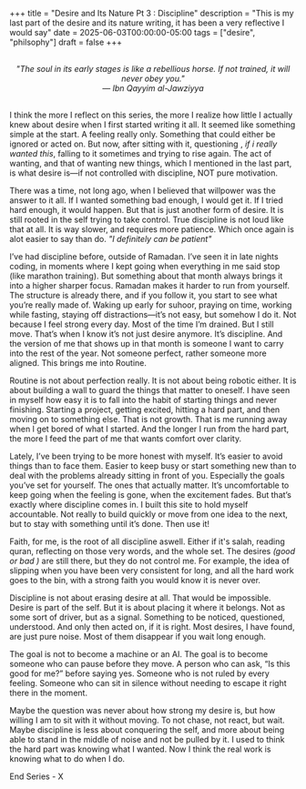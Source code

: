 +++
title = "Desire and Its Nature Pt 3 : Discipline"
description = "This is my last part of the desire and its nature writing, it has been a very reflective I would say"
date = 2025-06-03T00:00:00-05:00
tags = ["desire", "philsophy"]
draft = false
+++

<div style="text-align: center; font-style: italic; margin: 30px 0;">
"The soul in its early stages is like a rebellious horse. If not trained, it will never obey you."<br>
— Ibn Qayyim al-Jawziyya
</div>

I think the more I reflect on this series, the more I realize how little I actually knew about desire when I first started writing it all. It seemed like something simple at the start. A feeling really only. Something that could either be ignored or acted on. But now, after sitting with it, questioning , <i>if i really wanted this</i>, falling to it sometimes and trying to rise again. The act of wanting, and that of wanting new things, which I mentioned in the last part, is what desire is—if not controlled with discipline, NOT pure motivation.

There was a time, not long ago, when I believed that willpower was the answer to it all. If I wanted something bad enough, I would get it. If I tried hard enough, it would happen. But that is just another form of desire. It is still rooted in the self trying to take control. True discipline is not loud like that at all. It is way slower, and requires more patience. Which once again is alot easier to say than do. <i> "I definitely can be patient" </i> 

I’ve had discipline before, outside of Ramadan. I’ve seen it in late nights coding, in moments where I kept going when everything in me said stop (like marathon training). But something about that month always brings it into a higher sharper focus. Ramadan makes it harder to run from yourself. The structure is already there, and if you follow it, you start to see what you’re really made of. Waking up early for suhoor, praying on time, working while fasting, staying off distractions—it’s not easy, but somehow I do it. Not because I feel strong every day. Most of the time I’m drained. But I still move. That’s when I know it’s not just desire anymore. It’s discipline. And the version of me that shows up in that month is someone I want to carry into the rest of the year. Not someone perfect, rather someone more aligned. This brings me into Routine. 

Routine is not about perfection really. It is not about being robotic either. It is about building a wall to guard the things that matter to oneself. I have seen in myself how easy it is to fall into the habit of starting things and never finishing. Starting a project, getting excited, hitting a hard part, and then moving on to something else. That is not growth. That is me running away when I get bored of what I started. And the longer I run from the hard part, the more I feed the part of me that wants comfort over clarity.

Lately, I’ve been trying to be more honest with myself. It’s easier to avoid things than to face them. Easier to keep busy or start something new than to deal with the problems already sitting in front of you. Especially the goals you’ve set for yourself. The ones that actually matter. It’s uncomfortable to keep going when the feeling is gone, when the excitement fades. But that’s exactly where discipline comes in. I built this site to hold myself accountable. Not really to build quickly or move from one idea to the next, but to stay with something until it’s done. Then use it!

Faith, for me, is the root of all discipline aswell. Either if it's salah, reading quran, reflecting on those very words, and the whole set. The desires <i>(good or bad )</i> are still there, but they do not control me. For example, the idea of slipping when you have been very consistent for long, and all the hard work goes to the bin, with a strong faith you would know it is never over. 

Discipline is not about erasing desire at all. That would be impossible. Desire is part of the self. But it is about placing it where it belongs. Not as some sort of driver, but as a signal. Something to be noticed, questioned, understood. And only then acted on, if it is right. Most desires, I have found, are just pure noise. Most of them disappear if you wait long enough.

The goal is not to become a machine or an AI. The goal is to become someone who can pause before they move. A person who can ask, “Is this good for me?” before saying yes. Someone who is not ruled by every feeling. Someone who can sit in silence without needing to escape it right there in the moment.

Maybe the question was never about how strong my desire is, but how willing I am to sit with it without moving. To not chase, not react, but wait. Maybe discipline is less about conquering the self, and more about being able to stand in the middle of noise and not be pulled by it. I used to think the hard part was knowing what I wanted. Now I think the real work is knowing what to do when I do.

End Series - X